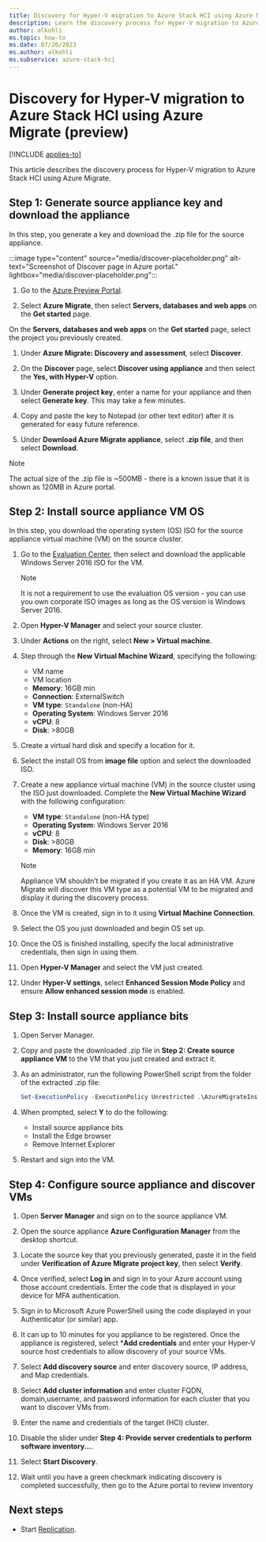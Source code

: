 ```yaml
--- 
title: Discovery for Hyper-V migration to Azure Stack HCI using Azure Migrate (preview) 
description: Learn the discovery process for Hyper-V migration to Azure Stack HCI using Azure Migrate (preview).
author: alkohli
ms.topic: how-to
ms.date: 07/26/2023
ms.author: alkohli
ms.subservice: azure-stack-hci
---
```


# Discovery for Hyper-V migration to Azure Stack HCI using Azure Migrate (preview)

[!INCLUDE [applies-to](../../includes/hci-applies-to-23h2-21h2.md)]

This article describes the discovery process for Hyper-V migration to Azure Stack HCI using Azure Migrate.

## Step 1: Generate source appliance key and download the appliance

In this step, you generate a key and download the .zip file for the source appliance.

:::image type="content" source="media/discover-placeholder.png" alt-text="Screenshot of Discover page in Azure portal." lightbox="media/discover-placeholder.png":::

1. Go to the [Azure Preview Portal](https://aka.ms/HCIMigratePP).

1. Select **Azure Migrate**, then select **Servers, databases and web apps** on the **Get started** page.

On the **Servers, databases and web apps** on the **Get started** page, select the project you previously created.

1. Under **Azure Migrate: Discovery and assessment**, select **Discover**.

1. On the **Discover** page, select **Discover using appliance** and then select the **Yes, with Hyper-V** option.

1. Under **Generate project key**, enter a name for your appliance and then select **Generate key**. This may take a few minutes.

1. Copy and paste the key to Notepad (or other text editor) after it is generated for easy future reference.

1. Under **Download Azure Migrate appliance**, select **.zip file**, and then select **Download**.

> [!NOTE]
> The actual size of the .zip file is ~500MB - there is a known issue that it is shown as 120MB in Azure portal.

## Step 2: Install source appliance VM OS

In this step, you download the operating system (OS) ISO for the source appliance virtual machine (VM) on the source cluster.

1. Go to the [Evaluation Center](https://www.microsoft.com/en-us/evalcenter/download-windows-server-2016), then select and download the applicable Windows Server 2016 ISO for the VM.

    > [!NOTE]
    > It is not a requirement to use the evaluation OS version - you can use you own corporate ISO images as long as the OS version is Windows Server 2016.

1. Open **Hyper-V Manager** and select your source cluster.

1. Under **Actions** on the right, select **New > Virtual machine**.

1. Step through the **New Virtual Machine Wizard**, specifying the following:

    - VM name
    - VM location
    - **Memory**: 16GB min
    - **Connection**: ExternalSwitch
    - **VM type**: `Standalone` (non-HA)
    - **Operating System**: Windows Server 2016
    - **vCPU**: 8
    - **Disk**: >80GB
 
1. Create a virtual hard disk and specify a location for it.

1. Select the install OS from **image file** option and select the downloaded ISO.

1. Create a new appliance virtual machine (VM) in the source cluster using the ISO just downloaded. Complete the **New Virtual Machine Wizard** with the following configuration:

    - **VM type**: `Standalone` (non-HA type)
    - **Operating System**: Windows Server 2016
    - **vCPU**: 8
    - **Disk**: >80GB
    - **Memory**: 16GB min
    
    > [!NOTE]
    > Appliance VM shouldn’t be migrated if you create it as an HA VM. Azure Migrate will discover this VM type as a potential VM to be migrated and display it during the discovery process.

1. Once the VM is created, sign in to it using **Virtual Machine Connection**.

1. Select the OS you just downloaded and begin OS set up.

1. Once the OS is finished installing, specify the local administrative credentials, then sign in using them.

1. Open **Hyper-V Manager** and select the VM just created.

1. Under **Hyper-V settings**, select **Enhanced Session Mode Policy** and ensure **Allow enhanced session mode** is enabled.


## Step 3: Install source appliance bits

1. Open Server Manager.

1. Copy and paste the downloaded .zip file in **Step 2: Create source appliance VM** to the VM that you just created and extract it.

1. As an administrator, run the following PowerShell script from the folder of the extracted .zip file:

    ~~~PowerShell
    Set-ExecutionPolicy -ExecutionPolicy Unrestricted .\AzureMigrateInstaller.ps1 - DisableAutoUpdate -Scenario HyperV -Cloud Public -PrivateEndpoint:$false -EnableAzureStackHCITarget
    ~~~

1. When prompted, select **Y** to do the following:
    - Install source appliance bits
    - Install the Edge browser
    - Remove Internet Explorer

1. Restart and sign into the VM.

## Step 4: Configure source appliance and discover VMs

1. Open **Server Manager** and sign on to the source appliance VM.

1. Open the source appliance **Azure Configuration Manager** from the desktop shortcut.

1. Locate the source key that you previously generated, paste it in the field under **Verification of Azure Migrate project key**, then select **Verify**.

1. Once verified, select **Log in** and sign in to your Azure account using those account credentials. Enter the code that is displayed in your device for MFA authentication.

1. Sign in to Microsoft Azure PowerShell using the code displayed in your Authenticator (or similar) app.

1. It can up to 10 minutes for you appliance to be registered. Once the appliance is registered, select ***Add credentials** and enter your Hyper-V source host credentials to allow discovery of your source VMs.

1. Select **Add discovery source** and enter discovery source, IP address, and Map credentials.

1. Select **Add cluster information** and enter cluster FQDN, domain,username, and password information for each cluster that you want to discover VMs from.

1. Enter the name and credentials of the target (HCI) cluster.

1. Disable the slider under **Step 4: Provide server credentials to perform software inventory...**.

1. Select **Start Discovery**.

1. Wait until you have a green checkmark indicating discovery is completed successfully, then go to the Azure portal to review inventory

## Next steps

- Start [Replication](migrate-hyperv-discover.md).
